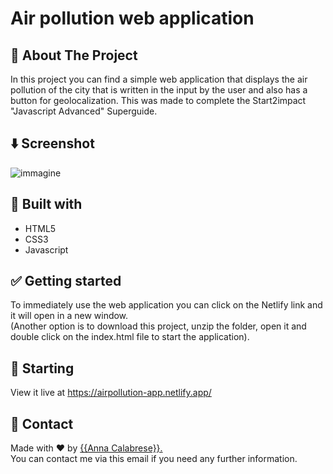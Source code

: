 
# Air pollution web application

## :dart: About The Project ##
In this project you can find a simple web application that displays the air pollution of the city that is written in the input by the user and also has a button for geolocalization.
This was made to complete the Start2impact "Javascript Advanced" Superguide.

## ⬇️ Screenshot
![immagine](https://user-images.githubusercontent.com/81150424/134058165-f95e1720-ffc7-4f58-a584-bb97720679c3.png)


## :rocket: Built with ##
- HTML5
- CSS3
- Javascript


## :white_check_mark: Getting started ##
To immediately use the web application you can click on the Netlify link and it will open in a new window. <br>
(Another option is to download this project, unzip the folder, open it and double click on the index.html file to start the application).


## :checkered_flag: Starting ##
View it live at <a href src="https://airpollution-app.netlify.app/">https://airpollution-app.netlify.app/</a>


## :memo: Contact ##

Made with :heart: by <a href="mailto:annacalabrese98@gmail.com" target="_blank">{{Anna Calabrese}}.</a> <br>
You can contact me via this email if you need any further information.
